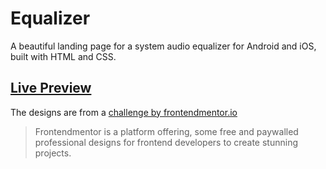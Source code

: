 # Equalizer

A beautiful landing page for a system audio equalizer for Android and iOS, built with HTML and CSS.

## [Live Preview](https://equalizer-fm-alvs.netlify.app)

The designs are from a [challenge by frontendmentor.io](https://www.frontendmentor.io/challenges/equalizer-landing-page-7VJ4gp3DE)

> Frontendmentor is a platform offering, some free and paywalled professional designs for frontend developers to create stunning projects.
